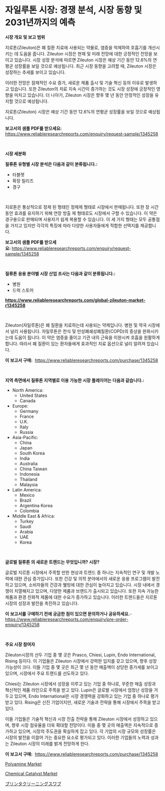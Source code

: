 <p><h1>자일루톤 시장: 경쟁 분석, 시장 동향 및 2031년까지의 예측</h1></p><p><strong>시장 개요 및 보고 범위</strong></p>
<p><p>지로톤(Zileuton)은 폐 질환 치료에 사용되는 약물로, 염증을 억제하여 호흡기를 개선시키는 데 도움을 줍니다. Zileuton 시장은 현재 및 미래 전망에 대한 긍정적인 전망을 보이고 있습니다. 시장 성장 분석에 따르면 Zileuton 시장은 예상 기간 동안 12.6%의 연평균 성장률을 보일 것으로 예상됩니다. 최근 시장 동향을 고려할 때, Zileuton 시장은 성장하는 추세를 보이고 있습니다. </p><p>이러한 전망은 잠재적인 수요 증가, 새로운 제품 출시 및 기술 혁신 등의 이유로 발생하고 있습니다. 또한 Zileuton의 치료 지속 시간이 증가하는 것도 시장 성장에 긍정적인 영향을 미치고 있습니다. 더 나아가, Zileuton 시장은 향후 몇 년 동안 안정적인 성장을 유지할 것으로 예상됩니다.</p><p>지로톤(Zileuton) 시장은 예상 기간 동안 12.6%의 연평균 성장률을 보일 것으로 예상됩니다.</p></p>
<p><strong>보고서의 샘플 PDF를 받으세요:</strong> <a href="https://www.reliableresearchreports.com/enquiry/request-sample/1345258">https://www.reliableresearchreports.com/enquiry/request-sample/1345258</a></p>
<p>&nbsp;</p>
<p><strong>시장 세분화</strong></p>
<p><strong>질류톤 유형별 시장 분석은 다음과 같이 분류됩니다.:</strong></p>
<p><ul><li>타블렛</li><li>확장 릴리즈</li><li>경구</li></ul></p>
<p>&nbsp;</p>
<p><p>지로톤은 통상적으로 정제 된 형태인 정제제 형태로 시장에서 판매됩니다. 또한 장 시간 동안 효과를 유지하기 위해 연장 방출 제 형태로도 시장에서 구할 수 있습니다. 이 약은 경구용으로 판매되며 사용자가 쉽게 복용할 수 있습니다. 이 세 가지 형태는 모두 공통점을 가지고 있지만 각각의 특징에 따라 다양한 사용자들에게 적합한 선택지를 제공합니다.</p></p>
<p><strong>보고서의 샘플 PDF를 받으세요:</strong>&nbsp;<a href="https://www.reliableresearchreports.com/enquiry/request-sample/1345258">https://www.reliableresearchreports.com/enquiry/request-sample/1345258</a></p>
<p>&nbsp;</p>
<p><strong> 질류톤 응용 분야별 시장 산업 조사는 다음과 같이 분류됩니다.:</strong></p>
<p><ul><li>병원</li><li>드럭 스토어</li></ul></p>
<p><strong><a href="https://www.reliableresearchreports.com/global-zileuton-market-r1345258">https://www.reliableresearchreports.com/global-zileuton-market-r1345258</a></strong></p>
<p>&nbsp;</p>
<p><p>Zileuton(자일루톤)은 폐 질환을 치료하는데 사용되는 약제입니다. 병원 및 약국 시장에서 널리 사용됩니다. 자일루톤은 천식 및 만성폐쇄성폐질환(COPD)의 증상을 완화시키는데 도움이 됩니다. 이 약은 염증을 줄이고 기관 내의 근육을 이완시켜 호흡을 원활하게 합니다. 따라서 폐 질환이 있는 환자들에게 효과적인 치료 옵션으로 널리 알려져 있습니다.</p></p>
<p><strong>이 보고서 구매:</strong>&nbsp; <a href="https://www.reliableresearchreports.com/purchase/1345258">https://www.reliableresearchreports.com/purchase/1345258</a></p>
<p>&nbsp;</p>
<p><strong>지역 측면에서 질류톤 지역별로 이용 가능한 시장 플레이어는 다음과 같습니다.:</strong></p>
<p><ul>
    <li>
        North America:
        <ul>
            <li>United States</li>
            <li>Canada</li>
        </ul>
    </li>
    <li>
        Europe:
        <ul>
            <li>Germany</li>
            <li>France</li>
            <li>U.K.</li>
            <li>Italy</li>
            <li>Russia</li>
        </ul>
    </li>
    <li>
        Asia-Pacific:
        <ul>
            <li>China</li>
            <li>Japan</li>
            <li>South Korea</li>
            <li>India</li>
            <li>Australia</li>
            <li>China Taiwan</li>
            <li>Indonesia</li>
            <li>Thailand</li>
            <li>Malaysia</li>
        </ul>
    </li>
    <li>
        Latin America:
        <ul>
            <li>Mexico</li>
            <li>Brazil</li>
            <li>Argentina Korea</li>
            <li>Colombia</li>
        </ul>
    </li>
    <li>
        Middle East & Africa:
        <ul>
            <li>Turkey</li>
            <li>Saudi</li>
            <li>Arabia</li>
            <li>UAE</li>
            <li>Korea</li>
        </ul>
    </li>
    </ul></p>
<p>&nbsp;</p>
<p><strong>글로벌 질류톤 의 새로운 트렌드는 무엇입니까? 시장?</strong></p>
<p><p>글로벌 지르툰 시장에서 주목할 만한 현상과 트렌드 중 하나는 지속적인 연구 및 개발 노력에 대한 관심 증가입니다. 또한 건강 및 의학 분야에서의 새로운 응용 프로그램이 발전하고 있으며, 소비자들의 건강과 웰빙에 대한 관심이 높아지고 있습니다. 시장 내에서 경쟁이 치열해지고 있으며, 다양한 제품과 브랜드가 출시되고 있습니다. 또한 지속 가능한 제품과 환경 친화적 제품에 대한 수요가 증가하고 있습니다. 이러한 트렌드들은 지르툰 시장의 성장과 발전을 촉진하고 있습니다.</p></p>
<p><strong>이 보고서를 구매하기 전에 궁금한 점이 있으면 문의하거나 공유하세요.</strong>- <a href="https://www.reliableresearchreports.com/enquiry/pre-order-enquiry/1345258">https://www.reliableresearchreports.com/enquiry/pre-order-enquiry/1345258</a></p>
<p>&nbsp;</p>
<p><strong>주요 시장 참여자</strong></p>
<p><p>Zileuton시장의 선두 기업 중 몇 곳은 Prasco, Chiesi, Lupin, Endo International, Rising 등이다. 이 기업들은 Zileuton 시장에서 강력한 입지를 갖고 있으며, 향후 성장 가능성이 크다. 이들 기업 중 몇 곳은 최근 몇 년 동안 매출액이 상당한 증가세를 보이고 있으며, 시장에서 주요 트랜드를 선도하고 있다.</p><p>Chiesi는 Zileuton 시장에서 성장을 이루고 있는 기업 중 하나로, 꾸준한 매출 성장과 혁신적인 제품 라인으로 주목을 받고 있다. Lupin은 글로벌 시장에서 엄청난 성장을 거두고 있으며, Endo International은 시장 경쟁력을 강화하고 있는 기업 중 하나로 평가받고 있다. Rising은 신진 기업이지만, 새로운 기술과 전략을 통해 시장에서 주목을 받고 있다.</p><p>이들 기업들은 기술적 혁신과 시장 진출 전략을 통해 Zileuton 시장에서 성장하고 있으며, 향후 시장 점유율을 더욱 확대할 전망이다. 이들 중 몇 곳의 매출액은 지속적으로 증가하고 있으며, 시장의 주도권을 확실하게 잡고 있다. 각 기업의 시장 규모와 성장률은 시장의 발전을 이끌어 가는 중요한 요소로 평가되고 있다. 이러한 기업들의 노력과 성과는 Zileuton 시장의 미래를 밝게 전망하게 한다.</p></p>
<p><strong>이 보고서 구매:</strong>&nbsp;&nbsp;<a href="https://www.reliableresearchreports.com/purchase/1345258">https://www.reliableresearchreports.com/purchase/1345258</a></p>
<p><p><a href="https://www.linkedin.com/pulse/polyamine-market-size-global-industry-overview-segmentation-pxpee?trackingId=bxqb5cTM537JXRolKLHUQg%3D%3D">Polyamine Market</a></p><p><a href="https://www.linkedin.com/pulse/chemical-catalyst-market-centers-aspects-growth-share-5ceqe?trackingId=g0UndyDQQYcoUqlY6gZCMA%3D%3D">Chemical Catalyst Market</a></p><p><a href="https://github.com/zoetazuur/Market-Research-Report-List-1/blob/main/593676821913.md">プリンタクリーニングスワブ</a></p></p>